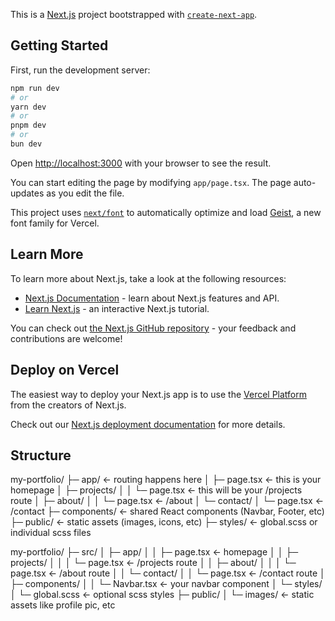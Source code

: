This is a [Next.js](https://nextjs.org) project bootstrapped with [`create-next-app`](https://nextjs.org/docs/app/api-reference/cli/create-next-app).

## Getting Started

First, run the development server:

```bash
npm run dev
# or
yarn dev
# or
pnpm dev
# or
bun dev
```

Open [http://localhost:3000](http://localhost:3000) with your browser to see the result.

You can start editing the page by modifying `app/page.tsx`. The page auto-updates as you edit the file.

This project uses [`next/font`](https://nextjs.org/docs/app/building-your-application/optimizing/fonts) to automatically optimize and load [Geist](https://vercel.com/font), a new font family for Vercel.

## Learn More

To learn more about Next.js, take a look at the following resources:

- [Next.js Documentation](https://nextjs.org/docs) - learn about Next.js features and API.
- [Learn Next.js](https://nextjs.org/learn) - an interactive Next.js tutorial.

You can check out [the Next.js GitHub repository](https://github.com/vercel/next.js) - your feedback and contributions are welcome!

## Deploy on Vercel

The easiest way to deploy your Next.js app is to use the [Vercel Platform](https://vercel.com/new?utm_medium=default-template&filter=next.js&utm_source=create-next-app&utm_campaign=create-next-app-readme) from the creators of Next.js.

Check out our [Next.js deployment documentation](https://nextjs.org/docs/app/building-your-application/deploying) for more details.

## Structure
my-portfolio/
├─ app/               ← routing happens here
│  ├─ page.tsx        ← this is your homepage
│  ├─ projects/
│  │   └─ page.tsx    ← this will be your /projects route
│  ├─ about/
│  │   └─ page.tsx    ← /about
│  └─ contact/
│      └─ page.tsx    ← /contact
├─ components/        ← shared React components (Navbar, Footer, etc)
├─ public/            ← static assets (images, icons, etc)
├─ styles/            ← global.scss or individual scss files

my-portfolio/
├─ src/
│  ├─ app/
│  │  ├─ page.tsx         ← homepage
│  │  ├─ projects/
│  │  │   └─ page.tsx     ← /projects route
│  │  ├─ about/
│  │  │   └─ page.tsx     ← /about route
│  │  └─ contact/
│  │      └─ page.tsx     ← /contact route
│  ├─ components/
│  │  └─ Navbar.tsx       ← your navbar component
│  └─ styles/
│     └─ global.scss      ← optional scss styles
├─ public/
│  └─ images/             ← static assets like profile pic, etc